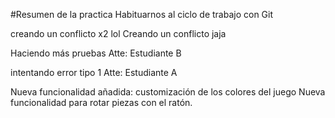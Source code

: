 #Resumen de la practica
Habituarnos al ciclo de trabajo con Git

creando un conflicto x2 lol
Creando un conflicto jaja

Haciendo más pruebas
Atte: Estudiante B

intentando error tipo 1
Atte: Estudiante A

Nueva funcionalidad añadida: customización de los colores del juego
Nueva funcionalidad para rotar piezas con el ratón.
